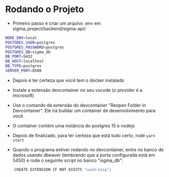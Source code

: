 # Rodando o Projeto

- Primeiro passo é criar um arquivo .env em sigma_project/backend/sigma-api/:
```bash
NODE_ENV=local
POSTGRES_USER=postgres
POSTGRES_PASSWORD=postgres
POSTGRES_DB=sigma_db
DB_PORT=5432
DB_HOST=localhost
DB_TYPE=postgres
SERVER_PORT=8500
```
- Depois é ter certeza que você tem o docker instalado

- Instale a extensão devcontainer no seu vscode (o provider é a microsoft)

- Use o comando da extensão do devcontainer "Reopen Folder in Devcontainer". Ele irá buildar um container de desenvolvimento para você.

- O container contém uma instância do postgres 15 e nodejs

- Depois de finalizado, para ter certeza que está tudo certo, rode `yarn start`

- Quando o programa estiver rodando no devcontainer, entre no banco de dados usando dbeaver (lembrando que a porta configurada está em 5450) e rode o seguinte script no banco "sigma_db":

```bash
    CREATE EXTENSION IF NOT EXISTS "uuid-ossp";
```
